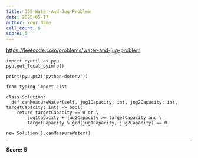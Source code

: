 ```yaml
---
title: 365-Water-And-Jug-Problem
date: 2025-05-17
author: Your Name
cell_count: 6
score: 5
---
```


https://leetcode.com/problems/water-and-jug-problem


```
import pyutil as pyu
pyu.get_local_pyinfo()
```


```
print(pyu.ps2("python-dotenv"))
```


```
from typing import List
```


```
class Solution:
  def canMeasureWater(self, jug1Capacity: int, jug2Capacity: int, targetCapacity: int) -> bool:
    return targetCapacity == 0 or \
        jug1Capacity + jug2Capacity >= targetCapacity and \
        targetCapacity % gcd(jug1Capacity, jug2Capacity) == 0
```


```
new Solution().canMeasureWater()
```


---
**Score: 5**
